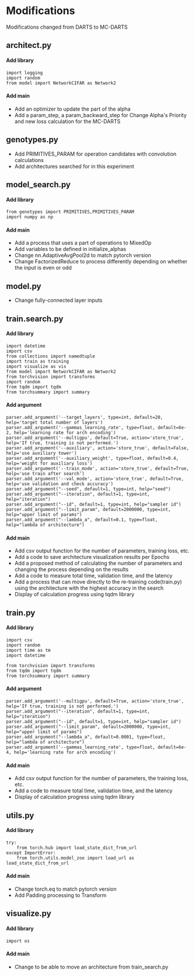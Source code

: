 # Modifications
Modifications changed from DARTS to MC-DARTS


## architect.py

#### Add library
```
import logging
import random
from model import NetworkCIFAR as Network2
```

#### Add main
- Add an optimizer to update the part of the alpha
- Add a param_step, a param_backward_step for Change Alpha's Priority and new loss calculation for the MC-DARTS


## genotypes.py 
- Add PRIMITIVES_PARAM for operation candidates with convolution calculations
- Add architectures searched for in this experiment

## model_search.py

#### Add library
```
from genotypes import PRIMITIVES,PRIMITIVES_PARAM
import numpy as np
```
#### Add main
- Add a process that uses a part of operations to MixedOp
- Add variables to be defined in initialize_alphas
- Change nn.AdaptiveAvgPool2d to match pytorch version
- Change FactorizedReduce to process differently depending on whether the input is even or odd

## model.py
- Change fully-connected layer inputs

## train.search.py

#### Add library
```
import datetime
import csv
from collections import namedtuple
import train as training
import visualize as vis
from model import NetworkCIFAR as Network2
from torchvision import transforms
import random
from tqdm import tqdm
from torchsummary import summary
```
#### Add argument
```
parser.add_argument('--target_layers', type=int, default=20, help='target total number of layers')
parser.add_argument('--gammas_learning_rate', type=float, default=6e-2, help='learning rate for arch encoding')
parser.add_argument('--multigpu', default=True, action='store_true', help='If true, training is not performed.')
parser.add_argument('--auxiliary', action='store_true', default=False, help='use auxiliary tower')
parser.add_argument('--auxiliary_weight', type=float, default=0.4, help='weight for auxiliary loss')
parser.add_argument('--train_mode', action='store_true', default=True, help='use train after search')
parser.add_argument('--val_mode', action='store_true', default=True, help='use validation and check accuracy')
parser.add_argument("--seed", default=1, type=int, help="seed")
parser.add_argument("--iteration", default=1, type=int, help="iteration")
parser.add_argument("--id", default=1, type=int, help="sampler id")
parser.add_argument("--limit_param", default=2000000, type=int, help="upper limit of params")
parser.add_argument("--lambda_a", default=0.1, type=float, help="lambda of architecture")
```
#### Add main
- Add csv output function for the number of parameters, training loss, etc.
- Add a code to save architecture visualization results per Epochs
- Add a proposed method of calculating the number of parameters and changing the process depending on the results
- Add a code to measure total time, validation time, and the latency
- Add a process that can move directly to the re-training code(train.py) using the architecture with the highest accuracy in the search
- Display of calculation progress using tqdm library

## train.py

#### Add library
```
import csv
import random
import time as tm
import datetime

from torchvision import transforms
from tqdm import tqdm
from torchsummary import summary
```
#### Add argument
```
parser.add_argument('--multigpu', default=True, action='store_true', help='If true, training is not performed.')
parser.add_argument("--iteration", default=1, type=int, help="iteration")
parser.add_argument("--id", default=1, type=int, help="sampler id")
parser.add_argument("--limit_param", default=2000000, type=int, help="upper limit of params")
parser.add_argument("--lambda_a", default=0.0001, type=float, help="lambda of architecture") 
parser.add_argument('--gammas_learning_rate', type=float, default=6e-4, help='learning rate for arch encoding')
```
#### Add main
- Add csv output function for the number of parameters, the training loss, etc.
- Add a code to measure total time, validation time, and the latency
- Display of calculation progress using tqdm library

## utils.py

#### Add library
```
try:
    from torch.hub import load_state_dict_from_url
except ImportError:
    from torch.utils.model_zoo import load_url as load_state_dict_from_url
```
#### Add main
- Change torch.eq to match pytorch version
- Add Padding processing to Transform

## visualize.py

#### Add library
```
import os
```
#### Add main
- Change to be able to move an architecture from train_search.py
